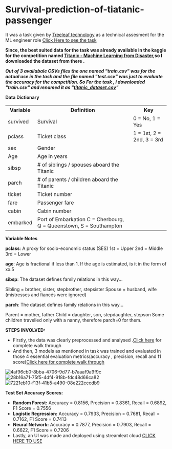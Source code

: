 # Survival-prediction-of-tiatanic-passenger
It was a task given by [Treeleaf technology](https://treeleaf.ai/) as a technical assesment for the ML engineer role [Click Here to see the task](https://github.com/Dipesh-Chaudhary/Survival-prediction-of-tiatanic-passenger/blob/main/Task%20-%20ML%20Engineer.pdf)


**Since, the best suited data for the task was already available in the kaggle for the competition named [Titanic - Machine Learning from Disaster](https://www.kaggle.com/c/titanic/data),so I downloaded the dataset from there .**

***Out of 3 availabale CSVs files the one named "train.csv" was for the actual use in the task and the file named "test.csv" was just to evaluate the accuracy for the competition. So For the task , i downloaded "train.csv" and renamed it as "[titanic_dataset.csv](https://github.com/Dipesh-Chaudhary/Survival-prediction-of-tiatanic-passenger/blob/main/Datasets/titanic_dataset.csv)"***

**Data Dictionary**
<table>
  <tr>
    <th> Variable</th>
    <th>Definition</th>
    <th>Key</th>
  </tr>
  <tr>
    <td>survived</td>
    <td>Survival</td>
    <td>0 = No, 1 = Yes</td>
  </tr>
  <tr>
    <td>pclass</td>
    <td>Ticket class</td>
    <td>1 = 1st, 2 = 2nd, 3 = 3rd</td>    
  </tr>
  <tr>
    <td>sex</td>
    <td>Gender</td>
    <td></td>    
  </tr>
  <tr>
    <td>Age</td>
    <td>Age in years</td>
    <td></td>    
  </tr>
  <tr>
    <td>sibsp</td>
    <td># of siblings / spouses aboard the Titanic</td>
    <td></td>    
  </tr>
  <tr>
    <td>parch</td>
    <td># of parents / children aboard the Titanic</td>
    <td></td>    
  </tr>
  <tr>
    <td>ticket</td>
    <td>Ticket number</td>
    <td></td>    
  </tr>
  <tr>
    <td>fare</td>
    <td>Passenger fare</td>
    <td></td>    
  </tr>
  <tr>
    <td>cabin</td>
    <td>Cabin number</td>
    <td></td>    
  </tr>
  <tr>
    <td>embarked</td>
    <td>Port of Embarkation C = Cherbourg, Q = Queenstown, S = Southampton</td>
    <td></td>    
  </tr>
</table>


**Variable Notes**

**pclass**: A proxy for socio-economic status (SES)
1st = Upper
2nd = Middle
3rd = Lower

**age**: Age is fractional if less than 1. If the age is estimated, is it in the form of xx.5

**sibsp**: The dataset defines family relations in this way...

Sibling = brother, sister, stepbrother, stepsister
Spouse = husband, wife (mistresses and fiancés were ignored)

**parch**: The dataset defines family relations in this way...

Parent = mother, father
Child = daughter, son, stepdaughter, stepson
Some children travelled only with a nanny, therefore parch=0 for them.


**STEPS INVOLVED:**
* Firstly, the data was clearly preprocessed and analysed .[Click here](https://github.com/Dipesh-Chaudhary/Survival-prediction-of-tiatanic-passenger/blob/main/Notebook/1%20Data_selection_%2B_EDA_%2B_Preprocessing_SURVIVAL_PREDICTION_OF_TITANIC.ipynb) for complete walk through
* And then, 3 models as mentioned in task was trained and evaluated in those 4 essential evaluation metrics(accuracy , precision, recall and f1 score)[Click here for complete walk through](https://github.com/Dipesh-Chaudhary/Survival-prediction-of-tiatanic-passenger/blob/main/Notebook/2%20MODEL_TRAINING_%2B_EVALUATION_.ipynb)

![4af96cb0-8bba-4706-9d77-b7aaaf9a9f9c](https://github.com/user-attachments/assets/3bd11caa-0585-450a-9f42-e8f366c9c9dd)
![28b16a71-75f5-4df4-918b-fdc48d66ca82](https://github.com/user-attachments/assets/1c8ea6d3-9a87-4de5-8c32-8cce8a21702b)
![7221eb10-f13f-41b5-a490-08e222cccdb9](https://github.com/user-attachments/assets/e812ed36-01da-4fad-9f88-1962b5532833)




  **Test Set Accuracy Scores:**
  * **Random Forest:** Accuracy = 0.8156, Precision = 0.8361, Recall = 0.6892, F1 Score = 0.7556
  * **Logistic Regression:** Accuracy = 0.7933, Precision = 0.7681, Recall = 0.7162, F1 Score = 0.7413
  * **Neural Network:** Accuracy = 0.7877, Precision = 0.7903, Recall = 0.6622, F1 Score = 0.7206
* Lastly, an UI was made and deployed using streamleat cloud [CLICK HERE TO USE](https://survival-prediction-of-tiatanic-passenger.streamlit.app/) 




